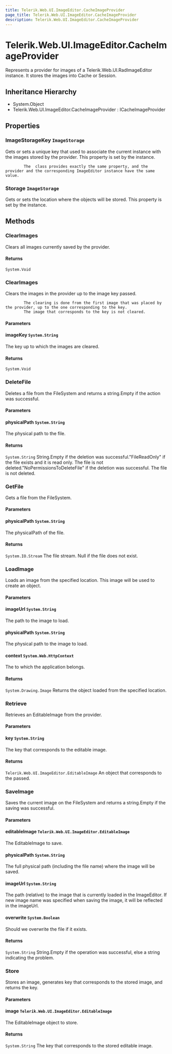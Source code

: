 ```yaml
---
title: Telerik.Web.UI.ImageEditor.CacheImageProvider
page_title: Telerik.Web.UI.ImageEditor.CacheImageProvider
description: Telerik.Web.UI.ImageEditor.CacheImageProvider
---
```


# Telerik.Web.UI.ImageEditor.CacheImageProvider

Represents a provider for images of a Telerik.Web.UI.RadImageEditor instance. It stores the images into Cache or Session.

## Inheritance Hierarchy

* System.Object
* Telerik.Web.UI.ImageEditor.CacheImageProvider : ICacheImageProvider

## Properties

###  ImageStorageKey `ImageStorage`

Gets or sets a unique key that used to associate the current  instance with the images stored by the provider.
            This property is set by the  instance.
            
            The  class provides exactly the same property, and the provider and the corresponding ImageEditor instance have the same value.

###  Storage `ImageStorage`

Gets or sets the location where the  objects will be stored.
            This property is set by the  instance.

## Methods

###  ClearImages

Clears all images currently saved by the provider.

#### Returns

`System.Void` 

###  ClearImages

Clears the images in the provider up to the image key passed.
            
            The clearing is done from the first image that was placed by the provider, up to the one corresponding to the key.
            The image that corresponds to the key is not cleared.

#### Parameters

#### imageKey `System.String`

The key up to which the images are cleared.

#### Returns

`System.Void` 

###  DeleteFile

Deletes a file from the FileSystem and returns a string.Empty if the action was successful.

#### Parameters

#### physicalPath `System.String`

The physical path to the file.

#### Returns

`System.String` String.Empty if the deletion was successful."FileReadOnly" if the file exists and it is read only. The file is not deleted."NoPermissionsToDeleteFile" if the deletion was successful. The file is not deleted.

###  GetFile

Gets a file from the FileSystem.

#### Parameters

#### physicalPath `System.String`

The physicalPath of the file.

#### Returns

`System.IO.Stream` The file stream. Null if the file does not exist.

###  LoadImage

Loads an image from the specified location. This image will be used to create an  object.

#### Parameters

#### imageUrl `System.String`

The path to the image to load.

#### physicalPath `System.String`

The physical path to the image to load.

#### context `System.Web.HttpContext`

The  to which the application belongs.

#### Returns

`System.Drawing.Image` Returns the  object loaded from the specified location.

###  Retrieve

Retrieves an EditableImage from the provider.

#### Parameters

#### key `System.String`

The key that corresponds to the editable image.

#### Returns

`Telerik.Web.UI.ImageEditor.EditableImage` An  object that corresponds to the  passed.

###  SaveImage

Saves the current image on the FileSystem and returns a string.Empty if the saving was successful.

#### Parameters

#### editableImage `Telerik.Web.UI.ImageEditor.EditableImage`

The EditableImage to save.

#### physicalPath `System.String`

The full physical path (including the file name) where the image will be saved.

#### imageUrl `System.String`

The path (relative) to the image that is currently loaded in the ImageEditor. If new image name was specified when saving the image, it will be reflected in the imageUrl.

#### overwrite `System.Boolean`

Should we overwrite the file if it exists.

#### Returns

`System.String` String.Empty if the operation was successful, else a string indicating the problem.

###  Store

Stores an image, generates key that corresponds to the stored image, and returns the key.

#### Parameters

#### image `Telerik.Web.UI.ImageEditor.EditableImage`

The EditableImage object to store.

#### Returns

`System.String` The key that corresponds to the stored editable image.

